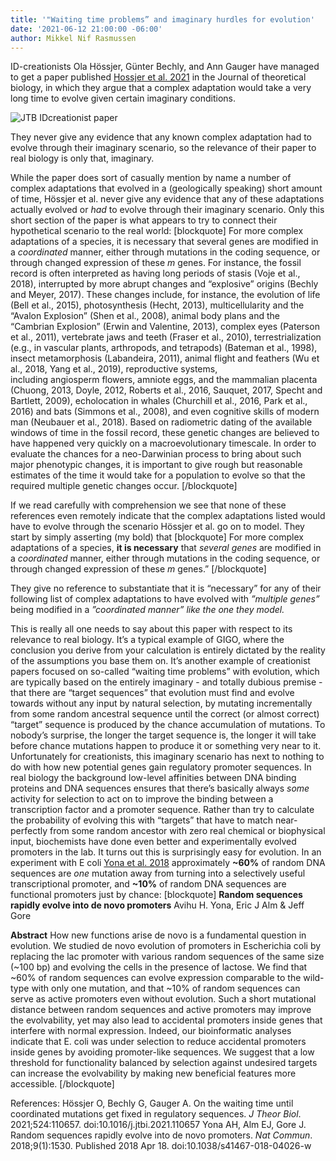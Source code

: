 ```yaml
---
title: '"Waiting time problems” and imaginary hurdles for evolution'
date: '2021-06-12 21:00:00 -06:00'
author: Mikkel Nif Rasmussen
--- 
```


ID-creationists Ola Hössjer, Günter Bechly, and Ann Gauger have managed to get a paper published [Hossjer et al. 2021](https://www.sciencedirect.com/science/article/pii/S0022519321000795) in the Journal of theoretical biology, in which they argue that a complex adaptation would take a very long time to evolve given certain imaginary conditions. 

![JTB IDcreationist paper](/uploads/2021/JTBHBG.jpg)

They never give any evidence that any known complex adaptation had to evolve through their imaginary scenario, so the relevance of their paper to real biology is only that, imaginary.

<!--more-->

While the paper does sort of casually mention by name a number of complex adaptations that evolved in a (geologically speaking) short amount of time, Hössjer et al. never give any evidence that any of these adaptations actually evolved or *had* to evolve through their imaginary scenario. Only this short section of the paper is what appears to try to connect their hypothetical scenario to the real world:
[blockquote]
For more complex adaptations of a species, it is necessary that several genes are modified in a *coordinated* manner, either through mutations in the coding sequence, or through changed expression of these *m* genes. For instance, the fossil record is often interpreted as having long periods of stasis (Voje et al., 2018), interrupted by more abrupt changes and “explosive” origins (Bechly and Meyer, 2017). These changes include, for instance, the evolution of life (Bell et al., 2015), photosynthesis (Hecht, 2013), multicellularity and the “Avalon Explosion” (Shen et al., 2008), animal body plans and the “Cambrian Explosion” (Erwin and Valentine, 2013), complex eyes (Paterson et al., 2011), vertebrate jaws and teeth (Fraser et al., 2010), terrestrialization (e.g., in vascular plants, arthropods, and tetrapods) (Bateman et al., 1998), insect metamorphosis (Labandeira, 2011), animal flight and feathers (Wu et al., 2018, Yang et al., 2019), reproductive systems, including angiosperm flowers, amniote eggs, and the mammalian placenta (Chuong, 2013, Doyle, 2012, Roberts et al., 2016, Sauquet, 2017, Specht and Bartlett, 2009), echolocation in whales (Churchill et al., 2016, Park et al., 2016) and bats (Simmons et al., 2008), and even cognitive skills of modern man (Neubauer et al., 2018). Based on radiometric dating of the available windows of time in the fossil record, these genetic changes are believed to have happened very quickly on a macroevolutionary timescale. In order to evaluate the chances for a neo-Darwinian process to bring about such major phenotypic changes, it is important to give rough but reasonable estimates of the time it would take for a population to evolve so that the required multiple genetic changes occur.
[/blockquote]

If we read carefully with comprehension we see that none of these references even remotely indicate that the complex adaptations listed would have to evolve through the scenario Hössjer et al. go on to model. 
They start by simply asserting (my bold) that 
[blockquote]
For more complex adaptations of a species, **it is necessary** that *several genes* are modified in a *coordinated* manner, either through mutations in the coding sequence, or through changed expression of these *m* genes.”
[/blockquote] 

They give no reference to substantiate that it is “necessary” for any of their following list of complex adaptations to have evolved with *”multiple genes”* being modified in a *”coordinated manner” like the one they model.*

This is really all one needs to say about this paper with respect to its relevance to real biology. It’s a typical example of GIGO, where the conclusion you derive from your calculation is entirely dictated by the reality of the assumptions you base them on. 
It’s another example of creationist papers focused on so-called “waiting time problems” with evolution, which are typically based on the entirely imaginary - and totally dubious premise - that there are “target sequences” that evolution must find and evolve towards without any input by natural selection, by mutating incrementally from some random ancestral sequence until the correct (or almost correct) “target” sequence is produced by the chance accumulation of mutations. To nobody’s surprise, the longer the target sequence is, the longer it will take before chance mutations happen to produce it or something very near to it. 
Unfortunately for creationists, this imaginary scenario has next to nothing to do with how new potential genes gain regulatory promoter sequences. In real biology the background low-level affinities between DNA binding proteins and DNA sequences ensures that there’s basically always *some* activity for selection to act on to improve the binding between a transcription factor and a promoter sequence. 
Rather than try to calculate the probability of evolving this with “targets” that have to match near-perfectly from some random ancestor with zero real chemical or biophysical input, biochemists have done even better and experimentally evolved promoters in the lab.  It turns out this is surprisingly easy for evolution. In an experiment with E coli [Yona et al. 2018](https://www.nature.com/articles/s41467-018-04026-w) approximately **~60%** of random DNA sequences are *one* mutation away from turning into a selectively useful transcriptional promoter, and **~10%** of random DNA sequences are functional promoters just by chance: 
[blockquote]
**Random sequences rapidly evolve into de novo promoters** 
Avihu H. Yona, Eric J Alm & Jeff Gore

**Abstract**
How new functions arise de novo is a fundamental question in evolution. We studied de novo evolution of promoters in Escherichia coli by replacing the lac promoter with various random sequences of the same size (~100 bp) and evolving the cells in the presence of lactose. We find that ~60% of random sequences can evolve expression comparable to the wild-type with only one mutation, and that ~10% of random sequences can serve as active promoters even without evolution. Such a short mutational distance between random sequences and active promoters may improve the evolvability, yet may also lead to accidental promoters inside genes that interfere with normal expression. Indeed, our bioinformatic analyses indicate that E. coli was under selection to reduce accidental promoters inside genes by avoiding promoter-like sequences. We suggest that a low threshold for functionality balanced by selection against undesired targets can increase the evolvability by making new beneficial features more accessible.
[/blockquote]

References: 
Hössjer O, Bechly G, Gauger A. On the waiting time until coordinated mutations get fixed in regulatory sequences. *J Theor Biol*. 2021;524:110657. doi:10.1016/j.jtbi.2021.110657
Yona AH, Alm EJ, Gore J. Random sequences rapidly evolve into de novo promoters. *Nat Commun*. 2018;9(1):1530. Published 2018 Apr 18. doi:10.1038/s41467-018-04026-w
